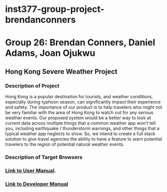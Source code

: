 # inst377-group-project-brendanconners
# Group 26: Brendan Conners, Daniel Adams, Joan Ojukwu

## Hong Kong Severe Weather Project

### Description of Project
Hong Kong is a popular destination for tourists, and weather conditions,
especially during typhoon season, can significantly impact their
experience and safety. The importance of our product is to help travelers
who might not be very familiar with the area of Hong Kong to watch out for
any serious weather events.
Our proposed system would be a better way to look at current data across
multiple things that a common weather app won't tell you, including
earthquake / thunderstorm warnings, and other things that a typical
weather app neglects to show.
So, we intend to create a full stack solution to give travel agencies the ability to have a feature to warn potential travelers to the region of potential natural weather events.

### Description of Target Browsers

### [Link to User Manual](https://data.weather.gov.hk/weatherAPI/doc/HKO_Open_Data_API_Documentation.pdf).

### [Link to Developer Manual](#developer-manual)









